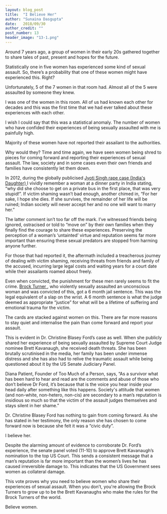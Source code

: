 ```yaml
---
layout: blog_post
title:  "I Believe Her"
author: "Sunaina Dasgupta"
date:   2018/09/30
author_credit: ""
post_number: 13
header_image: "13-1.png"
---
```

Around 7 years ago, a group of women in their early 20s gathered together to share tales of past, present and hopes for the future.  

Statistically one in five women has experienced some kind of sexual assault. So, there’s a probability that one of these women might have experienced this. Right?  

Unfortunately, 5 of the 7 women in that room had. Almost all of the 5 were assaulted by someone they knew.  

I was one of the women in this room. All of us had known each other for decades and this was the first time that we had ever talked about these experiences with each other.  

I wish I could say that this was a statistical anomaly. The number of women who have confided their experiences of being sexually assaulted with me is painfully high.   

Majority of these women have not reported their assailant to the authorities.  

Why would they? Time and time again, we have seen women being shred to pieces for coming forward and reporting their experiences of sexual assault. The law, society and in some cases even their own friends and families have consistently let them down.  

In 2012, during the globally publicised <a href="https://www.news18.com/news/india/delhi-gangrape-what-happened-on-december-16-2012-and-status-of-the-case-730141.html" target="new"> Jyoti Singh rape case </a> <a href="https://www.netflix.com/title/80073593" target="new"> (India's Daughter) </a> I vividly remember a woman at a dinner party in India stating, “why did she choose to get on a private bus in the first place, that was very stupid!”. If victim shaming wasn’t bad enough, another chimed in, “For her sake, I hope she dies. If she survives, the remainder of her life will be ruined; Indian society will never accept her and no one will want to marry her.”  

The latter comment isn’t too far off the mark. I’ve witnessed friends being ignored, ostracised or told to “move on” by their own families when they finally find the courage to share these experiences. Preserving the perception of a woman’s ‘untainted’ virtue and reputation seems far more important than ensuring these sexual predators are stopped from harming anyone further.  

For those that had reported it, the aftermath included a treacherous journey of dealing with victim shaming, receiving threats from friends and family of the accused, incurring large legal costs and waiting years for a court date while their assailants roamed about freely.  

Even when convicted, the punishment for these men rarely seems to fit the crime. <a href="https://edition.cnn.com/2016/06/10/us/stanford-rape-case-court-documents/index.html" target="new"> Brock Turner </a>, who violently sexually assaulted an unconscious woman and was convicted of this, got a 6 month jail sentence. This was the legal equivalent of a slap on the wrist. A 6 month sentence is what the judge deemed as appropriate “justice” for what will be a lifetime of suffering and emotional trauma for the victim.  

The cards are stacked against women on this. There are far more reasons to stay quiet and internalise the pain than come forward and report your assault.  

This is evident in Dr. Christine Blasey Ford’s case as well. When she publicly shared her experience of being sexually assaulted by Supreme Court Judge nominee Brett Kavanaugh, she received death threats. She has been brutally scrutinised in the media, her family has been under immense distress and she has also had to relive the traumatic assault while being questioned about it by the US Senate Judiciary Panel.   

Diana Patient, Founder of Too Much of a Person, says, “As a survivor what has been hard to hear and read are the comments and abuse of those who don’t believe Dr Ford, it’s because that is the voice you hear inside your head daily after something like this happens. Society's attitude that women (and non-white, non-hetero, non-cis) are secondary to a man’s reputation is insidious so much so that the victim of the assault judges themselves and stays silent in her shame.”  

Dr. Christine Blasey Ford has nothing to gain from coming forward. As she has stated in her testimony, the only reason she has chosen to come forward now is because she felt it was a “civic duty”.  

I believe her.  

Despite the alarming amount of evidence to corroborate Dr. Ford’s experience, the senate panel voted (11-10) to approve Brett Kavanaugh’s nomination to the top US Court. This sends a consistent message that a man’s reputation is far more important than the women’s lives he has caused irreversible damage to. This indicates that the US Government sees women as collateral damage.   

This vote proves why you need to believe women who share their experiences of sexual assault. When you don’t, you're allowing the Brock Turners to grow up to be the Brett Kavanaughs who make the rules for the Brock Turners of the world.  

Believe women.  
